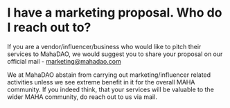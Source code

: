 # I have a marketing proposal. Who do I reach out to?

If you are a vendor/influencer/business who would like to pitch their services to MahaDAO, we would suggest you to share your proposal on our official mail - [marketing@mahadao.com](http://mailto:marketing@mahadao.com/)

We at MahaDAO abstain from carrying out marketing/influencer related activities unless we see extreme benefit in it for the overall MAHA community. If you indeed think, that your services will be valuable to the wider MAHA community, do reach out to us via mail.

